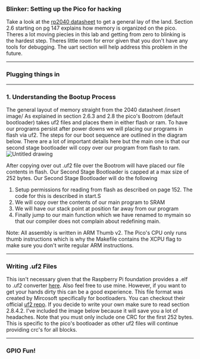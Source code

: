 ### Blinker: Setting up the Pico for hacking

Take a look at the [rp2040 datasheet](https://github.com/ESaracay/240lx_pico/blob/main/docs/rp2040-datasheet.pdf) to get a general lay of the land. Section 2.6 starting on pg 147 explains how memory is organized on the pico. Theres a lot moving piecies in this lab and getting from zero to blinking is the hardest step. Theres little room for error given that you don't have any tools for debugging. The uart section will help address this problem in the future.

***

### Plugging things in 

***

### 1. Understanding the Bootup Process
The general layout of memory straight from the 2040 datasheet
/insert image/
As explained in section 2.6.3 and 2.8 the pico's Bootrom (default bootloader) takes uf2 files and places them in either flash or ram. To have our programs persist after power downs we will placing our programs in flash via uf2. The steps for our boot sequence are outlined in the diagram below. There are a lot of important details here but the main one is that our second stage bootloader will copy over our program from flash to ram.   
![Untitled drawing](https://user-images.githubusercontent.com/33457643/171758450-6498283a-f550-4c82-b60c-4d5ca872fcdc.jpg)

After copying over out .uf2 file over the Bootrom will have placed our file contents in flash. Our Second Stage Bootloader is capped at a max size of 252 bytes. Our Second Stage Bootloader will do the following
1. Setup permissions for reading from flash as described on page 152. The code for this is described in start.S
2. We will copy over the contents of our main program to SRAM
3. We will have our stack point at position far away from our program
4. Finally jump to our main function which we have renamed to mymain so that our compiler does not complain about redefining main.

Note: All assembly is written in ARM Thumb v2. The Pico's CPU only runs thumb instructions which is why the Makefile contains the XCPU flag to make sure you don't write regular ARM instructions.
***
### Writing .uf2 Files
This isn't necessary given that the Raspberry Pi foundation provides a .elf to .uf2 converter [here](https://github.com/raspberrypi/pico-sdk/tree/master/tools/elf2uf2). Also feel free to use mine. However, if you want to get your hands dirty this can be a good experience. This file format was created by Mircosoft specifically for bootloaders. You can checkout their official [uf2 repo](https://github.com/microsoft/uf2). If you decide to write your own make sure to read section 2.8.4.2. I've included the image below because it will save you a lot of headaches. Note that you must only include one CRC for the first 252 bytes. This is specific to the pico's bootloader as other uf2 files will continue providing crc's for all blocks.
<insert image>
***
### GPIO Fun!
